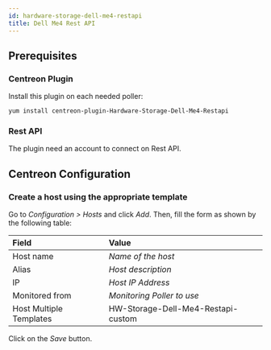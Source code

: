 ```yaml
---
id: hardware-storage-dell-me4-restapi
title: Dell Me4 Rest API
---
```


## Prerequisites

### Centreon Plugin

Install this plugin on each needed poller:

``` shell
yum install centreon-plugin-Hardware-Storage-Dell-Me4-Restapi
```

### Rest API

The plugin need an account to connect on Rest API.

## Centreon Configuration

### Create a host using the appropriate template

Go to *Configuration \> Hosts* and click *Add*. Then, fill the form as shown by
the following table:

| Field                   | Value                              |
| :---------------------- | :--------------------------------- |
| Host name               | *Name of the host*                 |
| Alias                   | *Host description*                 |
| IP                      | *Host IP Address*                  |
| Monitored from          | *Monitoring Poller to use*         |
| Host Multiple Templates | HW-Storage-Dell-Me4-Restapi-custom |

Click on the *Save* button.
